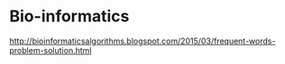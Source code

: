 # Bio-informatics
http://bioinformaticsalgorithms.blogspot.com/2015/03/frequent-words-problem-solution.html
